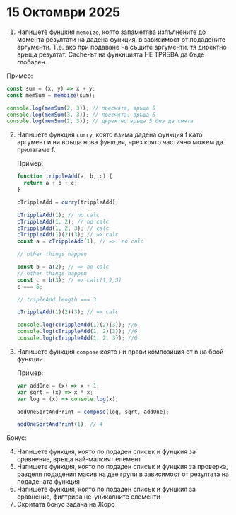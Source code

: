 # 15 Октомври 2025

1. Напишете фунцкия `memoize`, която запаметява изпълнените до момента резултати на дадена функция, в зависимост от подадените аргументи. Т.е. ако при подаване на същите аргументи, тя директно връща резултат. Cache-ът на функнцията НЕ ТРЯБВА да бъде глобален.

Пример:

```js
const sum = (x, y) => x + y;
const memSum = memoize(sum);

console.log(memSum(2, 3)); // пресмята, връща 5
console.log(memSum(3, 3)); // пресмята, връща 6
console.log(memSum(2, 3)); // директно връща 5 без да смята
```

2. Напишете функция `curry`, която взима дадена функция f като аргумент и ни връща нова функция, чрез която частично можем да прилагаме f.

   Пример:

   ```js
   function trippleAdd(a, b, c) {
     return a + b + c;
   }

   cTrippleAdd = curry(trippleAdd);

   cTrippleAdd(1); // no calc
   cTrippleAdd(1, 2); // no calc
   cTrippleAdd(1, 2, 3); // calc
   cTrippleAdd(1)(2)(3); // => calc
   const a = cTrippleAdd(1); // =>  no calc

   // other things happen

   const b = a(2); // => no calc
   // other things happen
   const c = b(3); // => calc(1,2,3)
   c === 6;

   // tripleAdd.length === 3

   cTrippleAdd(1)(2)(3); // => calc

   console.log(cTrippleAdd(1)(2)(3)); //6
   console.log(cTrippleAdd(1, 2)(3)); //6
   console.log(cTrippleAdd(1, 2, 3)); //6
   ```

3. Напишете функция `compose` която ни прави композиция от n на брой функции.

   Пример:

   ```js
   var addOne = (x) => x + 1;
   var sqrt = (x) => x * x;
   var log = (x) => console.log(x);

   addOneSqrtAndPrint = compose(log, sqrt, addOne);

   addOneSqrtAndPrint(1); // 4
   ```

Бонус:

4. Напишете функция, която по подаден списък и фунцкия за сравнение, връща най-малкият елемент
5. Напишете функция, която по подаден списък и фунцкия за проверка, разделя подадения масив на две групи в зависимост от резултата на подадената функция
6. Напишете функция, която по подаден списък и фунцкия за сравнение, филтрира не-уникалните елементи
7. Скритата бонус задача на Жоро